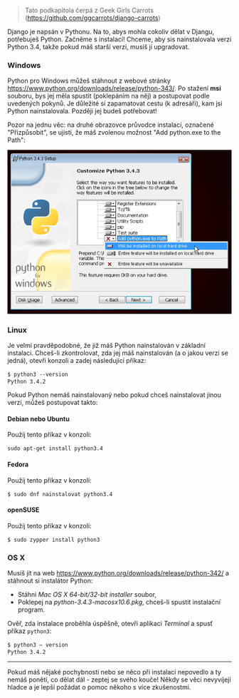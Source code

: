 > Tato podkapitola čerpá z Geek Girls Carrots (https://github.com/ggcarrots/django-carrots)

Django je napsán v Pythonu. Na to, abys mohla cokoliv dělat v Djangu, potřebuješ Python. Začněme s instalací! Chceme, aby sis nainstalovala verzi Python 3.4, takže pokud máš starší verzi, musíš ji upgradovat.

### Windows

Python pro Windows můžeš stáhnout z webové stránky https://www.python.org/downloads/release/python-343/. Po stažení **msi** souboru, bys jej měla spustit (poklepáním na něj) a postupovat podle uvedených pokynů. Je důležité si zapamatovat cestu (k adresáři), kam jsi Python nainstalovala. Později jej budeš potřebovat!

Pozor na jednu věc: na druhé obrazovce průvodce instalací, označené "Přizpůsobit", se ujisti, že máš zvolenou možnost "Add python.exe to the Path":

![Nezapomeň přidat Python do cesty](../python_installation/images/add_python_to_windows_path.png)

### Linux

Je velmi pravděpodobné, že již máš Python nainstalován v základní instalaci. Chceš-li zkontrolovat, zda jej máš nainstalován (a o jakou verzi se jedná), otevři konzoli a zadej následující příkaz:

```
$ python3 --version
Python 3.4.2
```  

Pokud Python nemáš nainstalovaný nebo pokud chceš nainstalovat jinou verzi, můžeš postupovat takto:

#### Debian nebo Ubuntu

Použij tento příkaz v konzoli:

```
sudo apt-get install python3.4
```

#### Fedora

Použij tento příkaz v konzoli:

```
$ sudo dnf nainstalovat python3.4
```

#### openSUSE

Použij tento příkaz v konzoli:

```
$ sudo zypper install python3
```

### OS X

Musíš jít na web https://www.python.org/downloads/release/python-342/ a stáhnout si instalátor Python:

  * Stáhni *Mac OS X 64-bit/32-bit installer* soubor,
  * Poklepej na *python-3.4.3-macosx10.6.pkg*, chceš-li spustit instalační program.

Ověř, zda instalace proběhla úspěšně, otevři aplikaci *Terminal* a spusť příkaz `python3`:

```
$ python3 – version
Python 3.4.2
```

* * *

Pokud máš nějaké pochybnosti nebo se něco při instalaci nepovedlo a ty nemáš ponětí, co dělat dál - zeptej se svého kouče! Někdy se věci nevyvíjejí hladce a je lepší požádat o pomoc někoho s více zkušenostmi.

